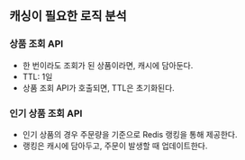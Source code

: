 ## 캐싱이 필요한 로직 분석

### 상품 조회 API
- 한 번이라도 조회가 된 상품이라면, 캐시에 담아둔다.
- TTL: 1일
- 상품 조회 API가 호출되면, TTL은 초기화된다.

### 인기 상품 조회 API
- 인기 상품의 경우 주문량을 기준으로 Redis 랭킹을 통해 제공한다.
- 랭킹은 캐시에 담아두고, 주문이 발생할 때 업데이트한다.